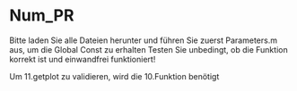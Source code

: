 # Num_PR

Bitte laden Sie alle Dateien herunter und führen Sie zuerst Parameters.m aus, um die Global Const zu erhalten
Testen Sie unbedingt, ob die Funktion korrekt ist und einwandfrei funktioniert!

Um 11.getplot zu validieren, wird die 10.Funktion benötigt

